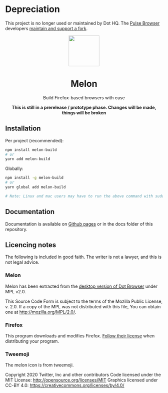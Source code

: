 # Depreciation

This project is no longer used or maintained by Dot HQ. The [Pulse Browser](https://pulsebrowser.app/) developers [maintain and support a fork](https://github.com/pulse-browser/gluon).

<div align="center">

<p align="center">
  <img width="98" src="https://twemoji.maxcdn.com/v/13.0.1/svg/1f349.svg"/>
</p>

# Melon

Build Firefox-based browsers with ease

**This is still in a prerelease / prototype phase. Changes will be made, things will be broken**

</div>

## Installation

Per project (recommended):

```sh
npm install melon-build
# or
yarn add melon-build
```

Globally:

```sh
npm install -g melon-build
# or
yarn global add melon-build

# Note: Linux and mac users may have to run the above command with sudo
```

## Documentation

Documentation is available on [Github pages](https://dothq.github.io/melon/) or in the docs folder of this repository.

## Licencing notes

The following is included in good faith. The writer is not a lawyer, and this is not legal advice.

### Melon

Melon has been extracted from the [desktop version of Dot Browser](https://github.com/dothq/browser-desktop) under MPL v2.0.

This Source Code Form is subject to the terms of the Mozilla Public
License, v. 2.0. If a copy of the MPL was not distributed with this
file, You can obtain one at http://mozilla.org/MPL/2.0/.

### Firefox

This program downloads and modifies Firefox. [Follow their license](https://hg.mozilla.org/mozilla-central/file/tip/LICENSE) when distributing your program.

### Tweemoji

The melon icon is from tweemoji.

Copyright 2020 Twitter, Inc and other contributors
Code licensed under the MIT License: http://opensource.org/licenses/MIT
Graphics licensed under CC-BY 4.0: https://creativecommons.org/licenses/by/4.0/
